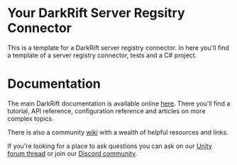 # Your DarkRift Server Regsitry Connector
This is a template for a DarkRift server registry connector. In here you'll find a template of a server registry connector, tests and a C# project.

# Documentation
The main DarkRift documentation is available online [here](https://www.darkriftnetworking.com/DarkRift2/Docs/). There you'll find a tutorial, API reference, configuration reference and articles on more complex topics.

There is also a community [wiki](https://github.com/DarkRiftNetworking/DarkRift/wiki) with a wealth of helpful resources and links.

If you're looking for a place to ask questions you can ask on our [Unity forum thread](https://forum.unity.com/threads/darkrift-networking-2.516271/) or join our [Discord community](https://discordapp.com/invite/cz2FQ6k).
